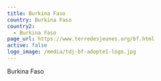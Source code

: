 ```yaml
---
title: Burkina Faso
country: Burkina Faso
country2:
  - Burkina Faso
page_url: https://www.terredesjeunes.org/bf.html
active: false
logo_image: /media/tdj-bf-adopte1-logo.jpg
---
```

Burkina Faso
